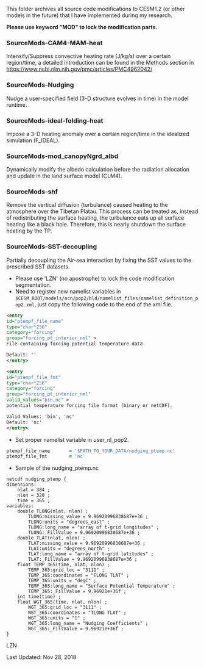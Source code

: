 This folder archives all source code modifications to CESM1.2 (or other models in the future) that I have implemented during my research.

**Please use keyword "MOD" to lock the modification parts.**

### SourceMods-CAM4-MAM-heat
Intensify/Suppress convective heating rate (J/kg/s) over a certain region/time, a detailed introduction can be found in the Methods section in https://www.ncbi.nlm.nih.gov/pmc/articles/PMC4962042/ 

### SourceMods-Nudging    
Nudge a user-specified field (3-D structure evolves in time) in the model runtime.

### SourceMods-ideal-folding-heat
Impose a 3-D heating anomaly over a certain region/time in the idealized simulation (F_IDEAL).
 
### SourceMods-mod_canopyNgrd_albd
Dynamically modify the albedo calculation before the radiation allocation and update in the land surface model (CLM4).
 
### SourceMods-shf
Remove the vertical diffusion (turbulance) caused heating to the atmosphere over the Tibetan Platau. This process can be treated as, instead of redistributing the surface heating, the turbulance eats up all surface heating like a black hole. Therefore, this is nearly shutdown the surface heating by the TP.

### SourceMods-SST-decoupling
Partially decoupling the Air-sea interaction by fixing the SST values to the prescribed SST datasets.

* Please use 'LZN' (no apostrophe) to lock the code modification segmentation.
* Need to register new namelist variables in `$CESM_ROOT/models/ocn/pop2/bld/namelist_files/namelist_definition_pop2.xml`, just copy the following code to the end of the xml file.
```xml
<entry 
id="ptempf_file_name"
type="char*256"
category="forcing"
group="forcing_pt_interior_nml" >
File containing forcing potential temperature data 

Default: ''
</entry>

<entry 
id="ptempf_file_fmt"
type="char*256"
category="forcing"
group="forcing_pt_interior_nml"
valid_values="bin,nc" >
potential temperature forcing file format (binary or netCDF).

Valid Values: 'bin', 'nc'
Default: 'nc'
</entry>
```

* Set proper namelist variable in user_nl_pop2.

``` fortran
ptempf_file_name       = '$PATH_TO_YOUR_DATA/nudging_ptemp.nc'
ptempf_file_fmt        = 'nc'
```
* Sample of the nudging_ptemp.nc

```
netcdf nudging_ptemp {
dimensions:
    nlat = 384 ;
    nlon = 320 ;
    time = 365 ;
variables:
    double TLONG(nlat, nlon) ;
        TLONG:missing_value = 9.96920996838687e+36 ;
        TLONG:units = "degrees_east" ;
        TLONG:long_name = "array of t-grid longitudes" ;
        TLONG:_FillValue = 9.96920996838687e+36 ;
    double TLAT(nlat, nlon) ;
        TLAT:missing_value = 9.96920996838687e+36 ;
        TLAT:units = "degrees_north" ;
        TLAT:long_name = "array of t-grid latitudes" ;
        TLAT:_FillValue = 9.96920996838687e+36 ;
    float TEMP_365(time, nlat, nlon) ;
        TEMP_365:grid_loc = "3111" ;
        TEMP_365:coordinates = "TLONG TLAT" ;
        TEMP_365:units = "degC" ;
        TEMP_365:long_name = "Surface Potential Temperature" ;
        TEMP_365:_FillValue = 9.96921e+36f ;
    int time(time) ;
    float WGT_365(time, nlat, nlon) ;
        WGT_365:grid_loc = "3111" ;
        WGT_365:coordinates = "TLONG TLAT" ;
        WGT_365:units = "1" ;
        WGT_365:long_name = "Nudging Coefficients" ;
        WGT_365:_FillValue = 9.96921e+36f ;
}
```

LZN

Last Updated: Nov 28, 2018
